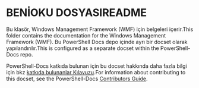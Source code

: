 # <a name="readme"></a><span data-ttu-id="54dfc-101">BENİOKU DOSYASI</span><span class="sxs-lookup"><span data-stu-id="54dfc-101">README</span></span>

<span data-ttu-id="54dfc-102">Bu klasör, Windows Management Framework (WMF) için belgeleri içerir.</span><span class="sxs-lookup"><span data-stu-id="54dfc-102">This folder contains the documentation for the Windows Management Framework (WMF).</span></span>
<span data-ttu-id="54dfc-103">Bu PowerShell Docs depo içinde ayrı bir docset olarak yapılandırılır.</span><span class="sxs-lookup"><span data-stu-id="54dfc-103">This is configured as a separate docset within the PowerShell-Docs repo.</span></span>

<span data-ttu-id="54dfc-104">PowerShell-Docs katkıda bulunan için bu docset hakkında daha fazla bilgi için bkz [katkıda bulunanlar Kılavuzu](https://github.com/PowerShell/PowerShell-Docs/blob/staging/CONTRIBUTING.md).</span><span class="sxs-lookup"><span data-stu-id="54dfc-104">For information about contributing to this docset, see the PowerShell-Docs [Contributors Guide](https://github.com/PowerShell/PowerShell-Docs/blob/staging/CONTRIBUTING.md).</span></span>